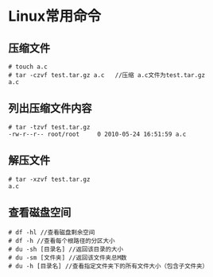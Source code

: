 # Linux常用命令

## 压缩文件

```
# touch a.c       
# tar -czvf test.tar.gz a.c   //压缩 a.c文件为test.tar.gz
a.c
```

## 列出压缩文件内容

```
# tar -tzvf test.tar.gz 
-rw-r--r-- root/root     0 2010-05-24 16:51:59 a.c
```

## 解压文件

```
# tar -xzvf test.tar.gz 
a.c
```

## 查看磁盘空间

```
# df -hl //查看磁盘剩余空间
# df -h //查看每个根路径的分区大小
# du -sh [目录名] //返回该目录的大小
# du -sm [文件夹] //返回该文件夹总M数
# du -h [目录名] //查看指定文件夹下的所有文件大小（包含子文件夹）
```
